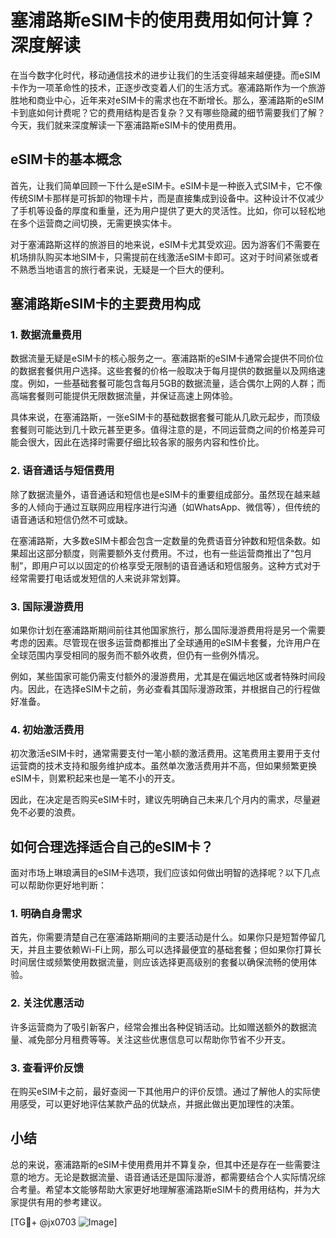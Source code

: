 # 塞浦路斯eSIM卡的使用费用如何计算？深度解读

在当今数字化时代，移动通信技术的进步让我们的生活变得越来越便捷。而eSIM卡作为一项革命性的技术，正逐步改变着人们的生活方式。塞浦路斯作为一个旅游胜地和商业中心，近年来对eSIM卡的需求也在不断增长。那么，塞浦路斯的eSIM卡到底如何计费呢？它的费用结构是否复杂？又有哪些隐藏的细节需要我们了解？今天，我们就来深度解读一下塞浦路斯eSIM卡的使用费用。

## eSIM卡的基本概念

首先，让我们简单回顾一下什么是eSIM卡。eSIM卡是一种嵌入式SIM卡，它不像传统SIM卡那样是可拆卸的物理卡片，而是直接集成到设备中。这种设计不仅减少了手机等设备的厚度和重量，还为用户提供了更大的灵活性。比如，你可以轻松地在多个运营商之间切换，无需更换实体卡。

对于塞浦路斯这样的旅游目的地来说，eSIM卡尤其受欢迎。因为游客们不需要在机场排队购买本地SIM卡，只需提前在线激活eSIM卡即可。这对于时间紧张或者不熟悉当地语言的旅行者来说，无疑是一个巨大的便利。

## 塞浦路斯eSIM卡的主要费用构成

### 1. 数据流量费用

数据流量无疑是eSIM卡的核心服务之一。塞浦路斯的eSIM卡通常会提供不同价位的数据套餐供用户选择。这些套餐的价格一般取决于每月提供的数据量以及网络速度。例如，一些基础套餐可能包含每月5GB的数据流量，适合偶尔上网的人群；而高端套餐则可能提供无限数据流量，并保证高速上网体验。

具体来说，在塞浦路斯，一张eSIM卡的基础数据套餐可能从几欧元起步，而顶级套餐则可能达到几十欧元甚至更多。值得注意的是，不同运营商之间的价格差异可能会很大，因此在选择时需要仔细比较各家的服务内容和性价比。

### 2. 语音通话与短信费用

除了数据流量外，语音通话和短信也是eSIM卡的重要组成部分。虽然现在越来越多的人倾向于通过互联网应用程序进行沟通（如WhatsApp、微信等），但传统的语音通话和短信仍然不可或缺。

在塞浦路斯，大多数eSIM卡都会包含一定数量的免费语音分钟数和短信条数。如果超出这部分额度，则需要额外支付费用。不过，也有一些运营商推出了“包月制”，即用户可以以固定的价格享受无限制的语音通话和短信服务。这种方式对于经常需要打电话或发短信的人来说非常划算。

### 3. 国际漫游费用

如果你计划在塞浦路斯期间前往其他国家旅行，那么国际漫游费用将是另一个需要考虑的因素。尽管现在很多运营商都推出了全球通用的eSIM卡套餐，允许用户在全球范围内享受相同的服务而不额外收费，但仍有一些例外情况。

例如，某些国家可能仍需支付额外的漫游费用，尤其是在偏远地区或者特殊时间段内。因此，在选择eSIM卡之前，务必查看其国际漫游政策，并根据自己的行程做好准备。

### 4. 初始激活费用

初次激活eSIM卡时，通常需要支付一笔小额的激活费用。这笔费用主要用于支付运营商的技术支持和服务维护成本。虽然单次激活费用并不高，但如果频繁更换eSIM卡，则累积起来也是一笔不小的开支。

因此，在决定是否购买eSIM卡时，建议先明确自己未来几个月内的需求，尽量避免不必要的浪费。

## 如何合理选择适合自己的eSIM卡？

面对市场上琳琅满目的eSIM卡选项，我们应该如何做出明智的选择呢？以下几点可以帮助你更好地判断：

### 1. 明确自身需求

首先，你需要清楚自己在塞浦路斯期间的主要活动是什么。如果你只是短暂停留几天，并且主要依赖Wi-Fi上网，那么可以选择最便宜的基础套餐；但如果你打算长时间居住或频繁使用数据流量，则应该选择更高级别的套餐以确保流畅的使用体验。

### 2. 关注优惠活动

许多运营商为了吸引新客户，经常会推出各种促销活动。比如赠送额外的数据流量、减免部分月租费等等。关注这些优惠信息可以帮助你节省不少开支。

### 3. 查看评价反馈

在购买eSIM卡之前，最好查阅一下其他用户的评价反馈。通过了解他人的实际使用感受，可以更好地评估某款产品的优缺点，并据此做出更加理性的决策。

## 小结

总的来说，塞浦路斯的eSIM卡使用费用并不算复杂，但其中还是存在一些需要注意的地方。无论是数据流量、语音通话还是国际漫游，都需要结合个人实际情况综合考量。希望本文能够帮助大家更好地理解塞浦路斯eSIM卡的费用结构，并为大家提供有用的参考建议。

[TG💪+ @jx0703 ![Image](https://github.com/user-attachments/assets/dbca1d08-cadb-493c-b0ec-ad6f7a83f270)]